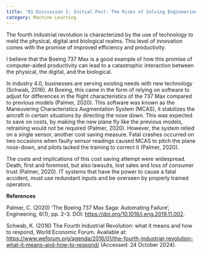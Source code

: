 ```yaml
---
title: "01 Discussion 1: Initial Post: The Risks of Solving Engineering Problems with Software"
category: Machine Learning
---
```


The fourth industrial revolution is characterized by the use of technology to meld the physical, digital and biological realms. This level of innovation comes with the promise of improved efficiency and productivity.

I believe that the Boeing 737 Max is a good example of how this promise of computer-aided productivity can lead to a catastrophic interaction between the physical, the digital, and the biological.

In industry 4.0, businesses are serving existing needs with new technology (Schwab, 2016). At Boeing, this came in the form of relying on software to adjust for differences in the flight characteristics of the 737 Max compared to previous models (Palmer, 2020). This software was known as the Maneuvering Characteristics Augmentation System (MCAS), it stabilizes the aircraft in certain situations by directing the nose down. This was expected to save on costs, by making the new plane fly like the previous models, retraining would not be required (Palmer, 2020). However, the system relied on a single sensor, another cost saving measure. Fatal crashes occurred on two occasions when faulty sensor readings caused MCAS to pitch the plane nose-down, and pilots lacked the training to correct it (Palmer, 2020).

The costs and implications of this cost saving attempt were widespread. Death, first and foremost, but also lawsuits, lost sales and loss of consumer trust (Palmer, 2020). IT systems that have the power to cause a fatal accident, must use redundant inputs and be overseen by properly trained operators.

**References**

Palmer, C. (2020) ‘The Boeing 737 Max Saga: Automating Failure’, Engineering, 6(1), pp. 2–3. DOI: https://doi.org/10.1016/j.eng.2019.11.002.

Schwab, K. (2016) The Fourth Industrial Revolution: what it means and how to respond, World Economic Forum. Available at: https://www.weforum.org/agenda/2016/01/the-fourth-industrial-revolution-what-it-means-and-how-to-respond/ (Accessed: 24 October 2024).